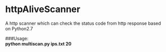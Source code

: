 # httpAliveScanner
A http scanner which can check the status code from http response based on Python2.7


###Usage:  
**python multiscan.py ips.txt 20**